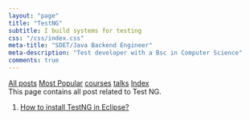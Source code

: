 ```yaml
---
layout: "page"
title: "TestNG"
subtitle: I build systems for testing
css: "/css/index.css"
meta-title: "SDET/Java Backend Engineer"
meta-description: "Test developer with a Bsc in Computer Science"
comments: true
---
```

<div class="list-filters">
    <a href="/" class="list-filter filter-selected">All posts</a>
    <a href="/popular" class="list-filter">Most Popular</a>
    <a href="/courses" class="list-filter">courses</a>
	<a href="/talks" class="list-filter">talks</a>
    <a href="/tags" class="list-filter">Index</a>
</div>
This page contains all post related to Test NG.

1. [How to install TestNG in Eclipse?](http://shantonusarker.blogspot.com/2013/01/how-to-install-testng-in-eclipse.html)